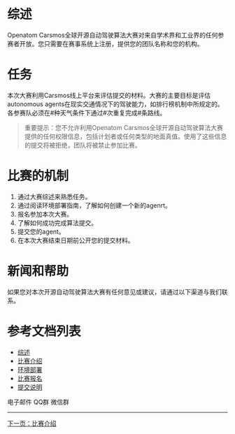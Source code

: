 <span id="readme"></span>

# 综述
Openatom Carsmos全球开源自动驾驶算法大赛对来自学术界和工业界的任何参赛者开放。您只需要在赛事系统上注册，提供您的团队名称和您的机构。
# 任务
本次大赛利用Carsmos线上平台来评估提交的材料。大赛的主要目标是评估autonomous agents在现实交通情况下的驾驶能力，如排行榜机制中所规定的。各参赛队必须在#种天气条件下通过#次重复完成#条路线。

> 重要提示：您不允许利用Openatom Carsmos全球开源自动驾驶算法大赛提供的任何权限信息，包括计划者或任何类型的地面真值。使用了这些信息的提交将被拒绝，团队将被禁止参加比赛。

# 比赛的机制
1. 通过大赛综述来熟悉任务。
2. 通过阅读环境部署指南，了解如何创建一个新的agenrt。
3. 报名参加本次大赛。
4. 了解如何成功完成算法提交。
5. 提交您的agent。
6. 在本次大赛结束日期前公开您的提交材料。

# 新闻和帮助
如果您对本次开源自动驾驶算法大赛有任何意见或建议，请通过以下渠道与我们联系。

# 参考文档列表
- [综述](https://seekerxc.github.io/#/readme)
- [比赛介绍](https://seekerxc.github.io/#/overview)
- [环境部署](https://seekerxc.github.io/#/install)
- [比赛报名](https://seekerxc.github.io/#/register)
- [提交说明](https://seekerxc.github.io/#/submit)

电子邮件
QQ群
微信群

---
[下一页：比赛介绍](https://seekerxc.github.io/#/overview)